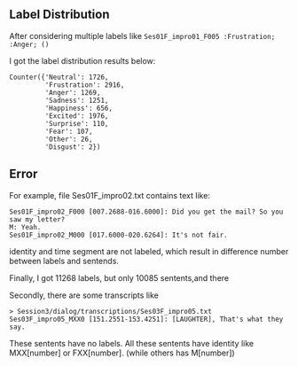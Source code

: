 ## Label Distribution

After considering multiple labels like `Ses01F_impro01_F005 :Frustration; :Anger; ()`

I got the label distribution results below:

```
Counter({'Neutral': 1726,
         'Frustration': 2916,
         'Anger': 1269,
         'Sadness': 1251,
         'Happiness': 656,
         'Excited': 1976,
         'Surprise': 110,
         'Fear': 107,
         'Other': 26,
         'Disgust': 2})
```

## Error

For example, file Ses01F_impro02.txt contains text like:

```
Ses01F_impro02_F000 [007.2688-016.6000]: Did you get the mail? So you saw my letter?
M: Yeah.
Ses01F_impro02_M000 [017.6000-020.6264]: It's not fair.
```

identity and time segment are not labeled, which result in difference number between labels and sentends.

Finally, I got 11268 labels, but only 10085 sentents,and there

Secondly, there are some transcripts like

```
> Session3/dialog/transcriptions/Ses03F_impro05.txt
Ses03F_impro05_MXX0 [151.2551-153.4251]: [LAUGHTER], That's what they say.
```

These sentents have no labels. All these sentents have identity like MXX[number] or FXX[number]. (while others has
M[number])



